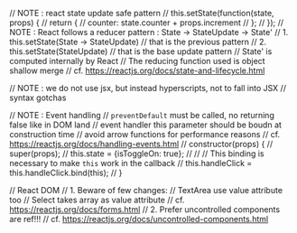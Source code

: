 // NOTE : react state update safe pattern
// this.setState(function(state, props) {
//   return {
//     counter: state.counter + props.increment
//   };
// });
// NOTE : React follows a reducer pattern : State -> StateUpdate -> State'
// 1. this.setState(State -> StateUpdate)
// that is the previous pattern
// 2. this.setState(StateUpdate)
// that is the base update pattern
// State' is computed internally by React
// The reducing function used is object shallow merge
// cf. https://reactjs.org/docs/state-and-lifecycle.html


// NOTE : we do not use jsx, but instead hyperscripts, not to fall into JSX
// syntax gotchas

// NOTE : Event handling
// `preventDefault` must be called, no returning false like in DOM land
// event handler this parameter should be boudn at construction time
// avoid arrow functions for performance reasons
// cf. https://reactjs.org/docs/handling-events.html
// constructor(props) {
//   super(props);
//   this.state = {isToggleOn: true};
//
//   // This binding is necessary to make `this` work in the callback
//   this.handleClick = this.handleClick.bind(this);
// }

// React DOM
// 1. Beware of few changes:
// TextArea use value attribute too
// Select takes array as value attribute
// cf. https://reactjs.org/docs/forms.html
// 2. Prefer uncontrolled components are ref!!!
// cf. https://reactjs.org/docs/uncontrolled-components.html
